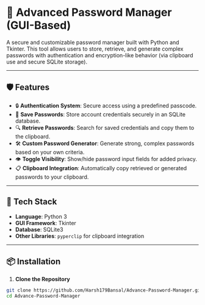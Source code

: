 # 🔐 Advanced Password Manager (GUI-Based)

A secure and customizable password manager built with Python and Tkinter. This tool allows users to store, retrieve, and generate complex passwords with authentication and encryption-like behavior (via clipboard use and secure SQLite storage).

---

## 🛡️ Features

- 🔒 **Authentication System**: Secure access using a predefined passcode.
- 💾 **Save Passwords**: Store account credentials securely in an SQLite database.
- 🔍 **Retrieve Passwords**: Search for saved credentials and copy them to the clipboard.
- 🛠️ **Custom Password Generator**: Generate strong, complex passwords based on your own criteria.
- 👁️ **Toggle Visibility**: Show/hide password input fields for added privacy.
- 📋 **Clipboard Integration**: Automatically copy retrieved or generated passwords to your clipboard.

---

## 🧰 Tech Stack

- **Language**: Python 3
- **GUI Framework**: Tkinter
- **Database**: SQLite3
- **Other Libraries**: `pyperclip` for clipboard integration

---

## 📦 Installation

1. **Clone the Repository**

```bash
git clone https://github.com/Harsh179Bansal/Advance-Password-Manager.git
cd Advance-Password-Manager
